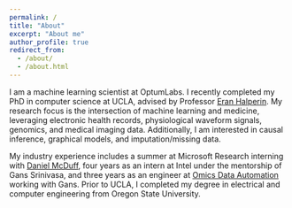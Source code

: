 ```yaml
---
permalink: /
title: "About"
excerpt: "About me"
author_profile: true
redirect_from: 
  - /about/
  - /about.html
---
```


I am a machine learning scientist at OptumLabs. I recently completed my PhD in computer science at UCLA, advised by Professor [Eran Halperin](https://www.eranhalperingenomics.com). My research focus is the intersection of machine learning and medicine, leveraging electronic health records, physiological waveform signals, genomics, and medical imaging data. Additionally, I am interested in causal inference, graphical models, and imputation/missing data.

My industry experience includes a summer at Microsoft Research interning with [Daniel McDuff](https://www.microsoft.com/en-us/research/people/damcduff/), four years as an intern at Intel under the mentorship of Gans Srinivasa, and three years as an engineer at [Omics Data Automation](https://omicsautomation.com) working with Gans. Prior to UCLA, I completed my degree in electrical and computer engineering from Oregon State University.
